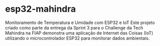 # esp32-mahindra
Monitoramento de Temperatura e Umidade com ESP32 e IoT  Este projeto criado como parte da entrega da Sprint 3 para o Challenge da Tech Mahindra na FIAP demonstra uma aplicação de Internet das Coisas (IoT) utilizando o microcontrolador ESP32 para monitorar dados ambientais.
